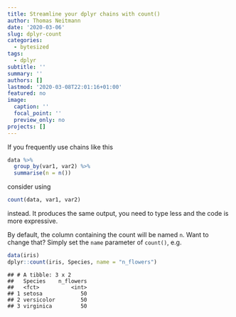 ```yaml
---
title: Streamline your dplyr chains with count()
author: Thomas Neitmann
date: '2020-03-06'
slug: dplyr-count
categories:
  - bytesized
tags:
  - dplyr
subtitle: ''
summary: ''
authors: []
lastmod: '2020-03-08T22:01:16+01:00'
featured: no
image:
  caption: ''
  focal_point: ''
  preview_only: no
projects: []
---
```


If you frequently use chains like this

```r
data %>%
  group_by(var1, var2) %>%
  summarise(n = n())
```

consider using

```r
count(data, var1, var2)
```

instead. It produces the same output, you need to type less and the code is more expressive. 

By default, the column containing the count will be named `n`. Want to change that? Simply set the `name` parameter of `count()`, e.g.


```r
data(iris)
dplyr::count(iris, Species, name = "n_flowers")
```

```
## # A tibble: 3 x 2
##   Species    n_flowers
##   <fct>          <int>
## 1 setosa            50
## 2 versicolor        50
## 3 virginica         50
```
